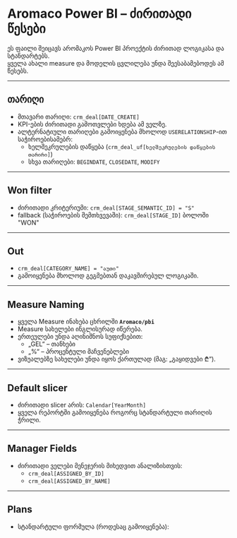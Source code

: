 # Aromaco Power BI – ძირითადი წესები

ეს ფაილი შეიცავს არომაკოს Power BI პროექტის ძირითად ლოგიკასა და სტანდარტებს.  
ყველა ახალი measure და მოდელის ცვლილება უნდა შეესაბამებოდეს ამ წესებს.  

---

## თარიღი
- მთავარი თარიღი: `crm_deal[DATE_CREATE]`  
- KPI-ების ძირითადი გამოთვლები ხდება ამ ველზე.  
- ალტერნატიული თარიღები გამოიყენება მხოლოდ `USERELATIONSHIP`-ით საჭიროებისამებრ:
  - ხელშეკრულების დაწყება (`crm_deal_uf[ხელშეკრულების დაწყების თარირი]`)
  - სხვა თარიღები: `BEGINDATE`, `CLOSEDATE`, `MODIFY`  

---

## Won filter
- ძირითადი კრიტერიუმი: `crm_deal[STAGE_SEMANTIC_ID] = "S"`  
- fallback (საჭიროების შემთხვევაში): `crm_deal[STAGE_ID]` ბოლოში "WON"  

---

## Out
- `crm_deal[CATEGORY_NAME] = "აუთი"`  
- გამოიყენება მხოლოდ გეგმებთან დაკავშირებულ ლოგიკაში.  

---

## Measure Naming
- ყველა Measure ინახება ცხრილში **`Aromaco/pbi`**  
- Measure სახელები ინგლისურად იწერება.  
- ერთეულები უნდა აღინიშნოს სუფიქსებით:  
  - „GEL“ – თანხები  
  - „%“ – პროცენტული მაჩვენებლები  
- ვიზუალებზე სახელები უნდა იყოს ქართულად (მაგ: „გაყიდვები ₾“).  

---

## Default slicer
- ძირითადი slicer არის: `Calendar[YearMonth]`  
- ყველა რეპორტში გამოიყენება როგორც სტანდარტული თარიღის ჭრილი.  

---

## Manager Fields
- ძირითადი ველები მენეჯერის მიხედვით ანალიზისთვის:  
  - `crm_deal[ASSIGNED_BY_ID]`  
  - `crm_deal[ASSIGNED_BY_NAME]`  

---

## Plans
- სტანდარტული ფორმულა (როდესაც გამოიყენება):  
